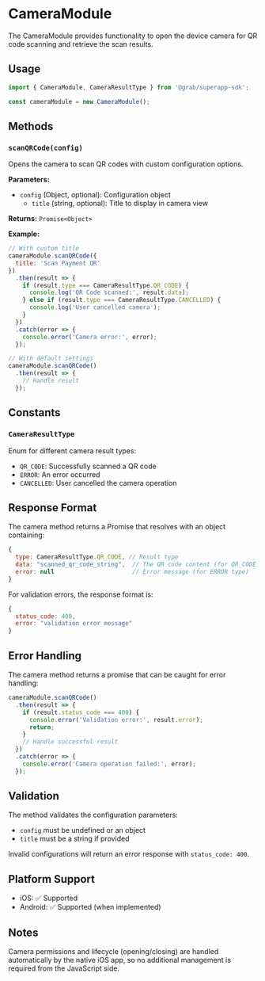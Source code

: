 # CameraModule

The CameraModule provides functionality to open the device camera for QR code scanning and retrieve the scan results.

## Usage

```javascript
import { CameraModule, CameraResultType } from '@grab/superapp-sdk';

const cameraModule = new CameraModule();
```

## Methods

### `scanQRCode(config)`

Opens the camera to scan QR codes with custom configuration options.

**Parameters:**
- `config` (Object, optional): Configuration object
  - `title` (string, optional): Title to display in camera view

**Returns:** `Promise<Object>`

**Example:**
```javascript
// With custom title
cameraModule.scanQRCode({
  title: 'Scan Payment QR'
})
  .then(result => {
    if (result.type === CameraResultType.QR_CODE) {
      console.log('QR Code scanned:', result.data);
    } else if (result.type === CameraResultType.CANCELLED) {
      console.log('User cancelled camera');
    }
  })
  .catch(error => {
    console.error('Camera error:', error);
  });

// With default settings
cameraModule.scanQRCode()
  .then(result => {
    // Handle result
  });
```

## Constants

### `CameraResultType`

Enum for different camera result types:

- `QR_CODE`: Successfully scanned a QR code
- `ERROR`: An error occurred
- `CANCELLED`: User cancelled the camera operation

## Response Format

The camera method returns a Promise that resolves with an object containing:

```javascript
{
  type: CameraResultType.QR_CODE, // Result type
  data: "scanned_qr_code_string",  // The QR code content (for QR_CODE type)
  error: null                      // Error message (for ERROR type)
}
```

For validation errors, the response format is:
```javascript
{
  status_code: 400,
  error: "validation error message"
}
```

## Error Handling

The camera method returns a promise that can be caught for error handling:

```javascript
cameraModule.scanQRCode()
  .then(result => {
    if (result.status_code === 400) {
      console.error('Validation error:', result.error);
      return;
    }
    // Handle successful result
  })
  .catch(error => {
    console.error('Camera operation failed:', error);
  });
```

## Validation

The method validates the configuration parameters:

- `config` must be undefined or an object
- `title` must be a string if provided

Invalid configurations will return an error response with `status_code: 400`.

## Platform Support

- iOS: ✅ Supported
- Android: ✅ Supported (when implemented)

## Notes

Camera permissions and lifecycle (opening/closing) are handled automatically by the native iOS app, so no additional management is required from the JavaScript side. 
